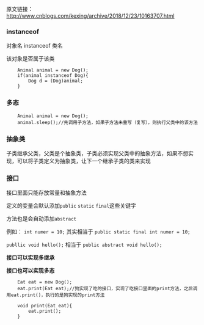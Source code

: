 原文链接：http://www.cnblogs.com/kexing/archive/2018/12/23/10163707.html
### instanceof

对象名 instanceof 类名

该对象是否属于该类

		Animal animal = new Dog();
		if(animal instanceof Dog){
			Dog d = (Dog)animal;
		}

### 多态

		Animal animal = new Dog();
		animal.sleep();//先调用子方法，如果子方法未重写（复写），则执行父类中的该方法

### 抽象类
子类继承父类，父类是个抽象类，子类必须实现父类中的抽象方法，如果不想实现，可以将子类定义为抽象类，让下一个继承子类的类来实现
### 接口
接口里面只能存放常量和抽象方法

定义的变量会默认添加`public` `static` `final`这些关键字

方法也是会自动添加`abstract`

例如：
`int numer = 10;` 其实相当于 `public static final int numer = 10;`

`publlic void hello();` 相当于 `public abstract void hello();`

**接口可以实现多继承**

**接口也可以实现多态**

		Eat eat = new Dog();
		eat.print(Eat eat);//狗实现了吃的接口，实现了吃接口里面的print方法，之后调用eat.print()，执行的是狗实现的print方法

		void print(Eat eat){
			eat.print();
		}
